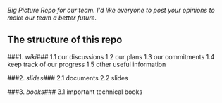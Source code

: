 *Big Picture Repo for our team.*
*I'd like everyone to post your opinions to make our team a better future.*

## The structure of this repo ##

###1. *wiki*###
    1.1  our discussions
    1.2  our plans
    1.3  our commitments
    1.4  keep track of our progress
    1.5  other useful information

###2. *slides*###
    2.1  documents
    2.2  slides

###3. *books*###
    3.1 important technical books

